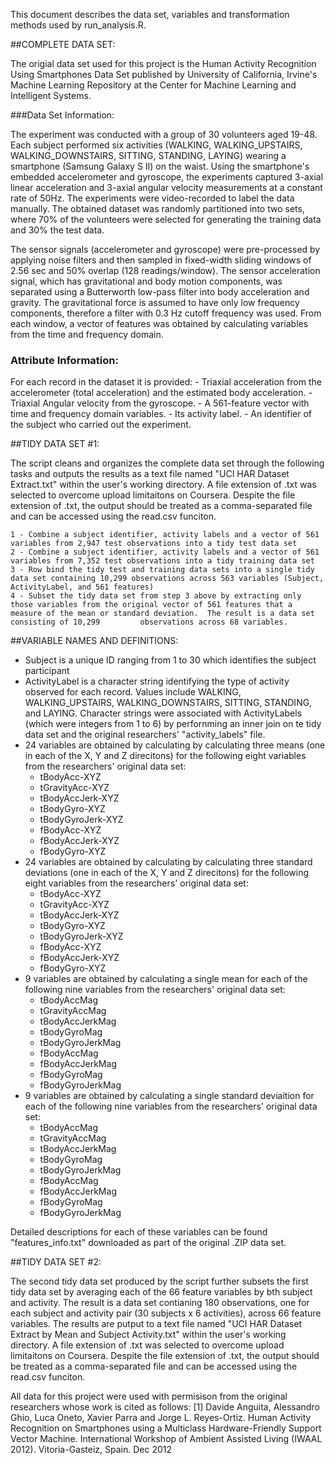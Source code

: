 This document describes the data set, variables and transformation methods used by run_analysis.R.

##COMPLETE DATA SET:

The origial data set used for this project is the Human Activity Recognition Using Smartphones Data Set published by University of California, Irvine's Machine Learning Repository at the Center for Machine Learning and Intelligent Systems.

###Data Set Information:

The experiment was conducted with a group of 30 volunteers aged 19-48. Each subject performed six activities (WALKING, WALKING_UPSTAIRS, WALKING_DOWNSTAIRS, SITTING, STANDING, LAYING) wearing a smartphone (Samsung Galaxy S II) on the waist. Using the smartphone's embedded accelerometer and gyroscope, the experiments captured 3-axial linear acceleration and 3-axial angular velocity measurements at a constant rate of 50Hz. The experiments were video-recorded to label the data manually. The obtained dataset was randomly partitioned into two sets, where 70% of the volunteers were selected for generating the training data and 30% the test data.

The sensor signals (accelerometer and gyroscope) were pre-processed by applying noise filters and then sampled in fixed-width sliding windows of 2.56 sec and 50% overlap (128 readings/window). The sensor acceleration signal, which has gravitational and body motion components, was separated using a Butterworth low-pass filter into body acceleration and gravity. The gravitational force is assumed to have only low frequency components, therefore a filter with 0.3 Hz cutoff frequency was used. From each window, a vector of features was obtained by calculating variables from the time and frequency domain.

### Attribute Information:

For each record in the dataset it is provided:
	- Triaxial acceleration from the accelerometer (total acceleration) and the estimated body acceleration.
	- Triaxial Angular velocity from the gyroscope.
	- A 561-feature vector with time and frequency domain variables.
	- Its activity label.
	- An identifier of the subject who carried out the experiment.

##TIDY DATA SET #1:

The script cleans and organizes the complete data set through the following tasks and outputs the results as a text file named "UCI HAR Dataset Extract.txt" within the user's working directory.  A file extension of .txt was selected to overcome upload limitaitons on Coursera.  Despite the file extension of .txt, the output should be treated as a comma-separated file and can be accessed using the read.csv funciton.

	1 - Combine a subject identifier, activity labels and a vector of 561 variables from 2,947 test observations into a tidy test data set
	2 - Combine a subject identifier, activity labels and a vector of 561 variables from 7,352 test observations into a tidy training data set
	3 - Row bind the tidy test and training data sets into a single tidy data set containing 10,299 observations across 563 variables (Subject, ActivityLabel, and 561 features)
	4 - Subset the tidy data set from step 3 above by extracting only those variables from the original vector of 561 features that a measure of the mean or standard deviation.  The result is a data set consisting of 10,299 	    observations across 68 variables.

##VARIABLE NAMES AND DEFINITIONS:
* Subject is a unique ID ranging from 1 to 30 which identifies the subject participant
* ActivityLabel is a character string identifying the type of activity observed for each record.  Values include WALKING, WALKING_UPSTAIRS, WALKING_DOWNSTAIRS, SITTING, STANDING, and LAYING.  Character strings were associated with   ActivityLabels (which were integers from 1 to 6) by perfornming an inner join on te tidy data set and the original researchers' "activity_labels" file.
* 24 variables are obtained by calculating by calculating three means (one in each of the X, Y and Z direcitons) for the following eight variables from the researchers' original data set:  
	- tBodyAcc-XYZ
	- tGravityAcc-XYZ
	- tBodyAccJerk-XYZ
	- tBodyGyro-XYZ
	- tBodyGyroJerk-XYZ
	- fBodyAcc-XYZ
	- fBodyAccJerk-XYZ
	- fBodyGyro-XYZ
* 24 variables are obtained by calculating by calculating three standard deviations (one in each of the X, Y and Z direcitons) for the following eight variables from the researchers' original data set:  
	- tBodyAcc-XYZ
	- tGravityAcc-XYZ
	- tBodyAccJerk-XYZ
	- tBodyGyro-XYZ
	- tBodyGyroJerk-XYZ
	- fBodyAcc-XYZ
	- fBodyAccJerk-XYZ
	- fBodyGyro-XYZ
* 9 variables are obtained by calculating a single mean for each of the following nine variables from the researchers' original data set:  
	- tBodyAccMag
	- tGravityAccMag
	- tBodyAccJerkMag
	- tBodyGyroMag
	- tBodyGyroJerkMag
	- fBodyAccMag
	- fBodyAccJerkMag
	- fBodyGyroMag
	- fBodyGyroJerkMag
* 9 variables are obtained by calculating a single standard deviaition for each of the following nine variables from the researchers' original data set:  
	- tBodyAccMag
	- tGravityAccMag
	- tBodyAccJerkMag
	- tBodyGyroMag
	- tBodyGyroJerkMag
	- fBodyAccMag
	- fBodyAccJerkMag
	- fBodyGyroMag
	- fBodyGyroJerkMag

Detailed descriptions for each of these variables can be found "features_info.txt" downloaded as part of the original .ZIP data set.

##TIDY DATA SET #2:

The second tidy data set produced by the script further subsets the first tidy data set by averaging each of the 66 feature variables by bth subject and activity.  The result is a data set contianing 180 observations, one for each subject and activity pair (30 subjects x 6 activities), across 66 feature variables.  The results are putput to a text file named "UCI HAR Dataset Extract by Mean and Subject Activity.txt" within the user's working directory.  A file extension of .txt was selected to overcome upload limitaitons on Coursera.  Despite the file extension of .txt, the output should be treated as a comma-separated file and can be accessed using the read.csv funciton.

All data for this project were used with permisison from the original researchers whose work is cited as follows:
[1] Davide Anguita, Alessandro Ghio, Luca Oneto, Xavier Parra and Jorge L. Reyes-Ortiz. Human Activity Recognition on Smartphones using a Multiclass Hardware-Friendly Support Vector Machine. International Workshop of Ambient Assisted Living (IWAAL 2012). Vitoria-Gasteiz, Spain. Dec 2012
